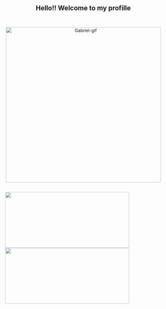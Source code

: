 <h2 align="center"> Hello!! Welcome to my profille</h2>
<br>
<p align="center">
  <img  alt="Gabriel-gif" width="500em" src="https://cdn.discordapp.com/attachments/478314088863105045/871882623771877416/github_gif.gif">
</p>
 <br>
 <a href="https://github.com/panppa">
    <img height="180em" width="400em" src="https://github-readme-stats.vercel.app/api?username=panppa&show_icons=false&theme=dracula&include_all_commits=true&count_private=true&border_color=ff6e96"/>
 </a>
 
 <a href="https://github.com/panppa">
    <img height="180em" width="400em" src="https://github-readme-stats.vercel.app/api/top-langs/?username=panppa&layout=compact&langs_count=7&theme=dracula&border_color=ff6e96"/>
 </a>

  
  

